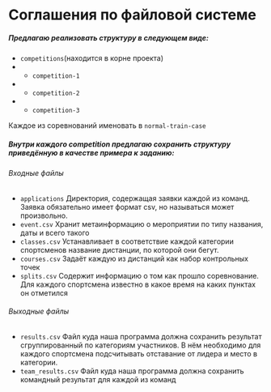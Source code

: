 # Соглашения по файловой системе
##### Предлагаю реализовать структуру в следующем виде:
+ ``competitions``(находится в корне проекта)
+ + ``competition-1``
+ + ``competition-2``
+ + ``competition-3``

Каждое из соревнований именовать в ``normal-train-case``
##### Внутри каждого competition предлагаю сохранить структуру приведённую в качестве примера к заданию:
###### Входные файлы
+ ``applications`` Директория, содержащая заявки каждой из команд. Заявка обязательно имеет формат csv, но называться может произвольно.
+ ``event.csv`` Хранит метаинформацию о мероприятии по типу названия, даты и всего такого
+ ``classes.csv`` Устанавливает в соответствие каждой категории спортсменов название дистанции, по которой они бегут.
+ ``courses.csv`` Задаёт каждую из дистанций как набор контрольных точек
+ ``splits.csv`` Содержит информацию о том как прошло соревнование. Для каждого спортсмена известно в какое время на каких пунктах он отметился
###### Выходные файлы
+ ``results.csv`` Файл куда наша программа должна сохранить результат сгруппированный по категориям участников. В нём необходимо для каждого спортсмена подсчитывать отставание от лидера и место в категории.
+ ``team_results.csv`` Файл куда наша программа должна сохранить командный результат для каждой из команд
